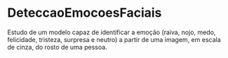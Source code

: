 # DeteccaoEmocoesFaciais
Estudo de um modelo capaz de identificar a emoção (raiva, nojo, medo, felicidade, tristeza, surpresa e neutro) a partir de uma imagem, em escala de cinza, do rosto de uma pessoa.
